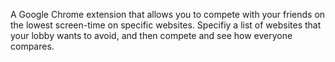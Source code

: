 A Google Chrome extension that allows you to compete with your friends on the lowest screen-time on specific websites. Specifiy a list of websites that your lobby wants to avoid, and then compete and see how everyone compares.
